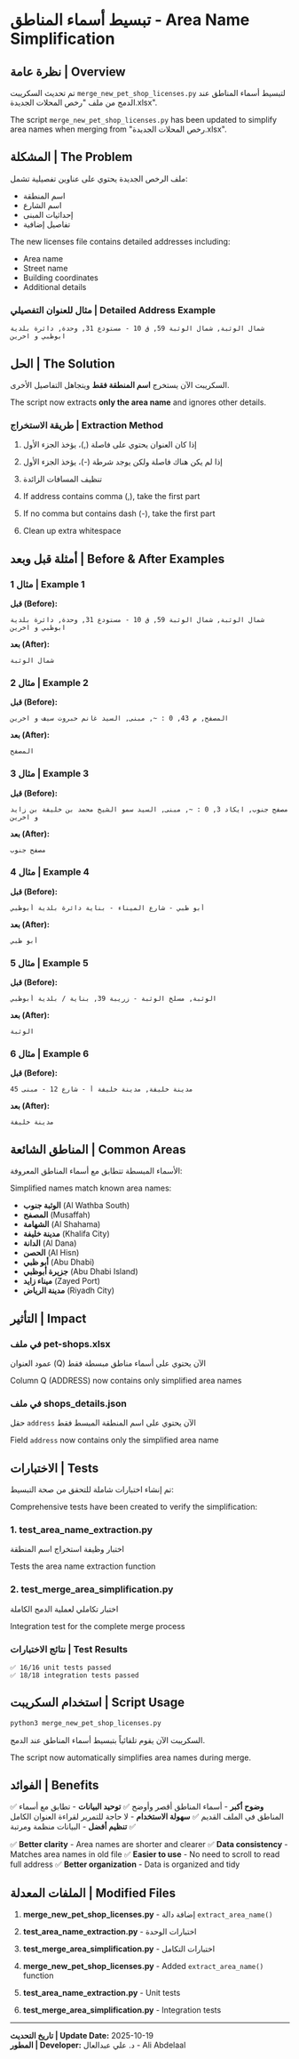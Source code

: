 # تبسيط أسماء المناطق - Area Name Simplification

## نظرة عامة | Overview

تم تحديث السكريبت `merge_new_pet_shop_licenses.py` لتبسيط أسماء المناطق عند الدمج من ملف "رخص المحلات الجديدة.xlsx".

The script `merge_new_pet_shop_licenses.py` has been updated to simplify area names when merging from "رخص المحلات الجديدة.xlsx".

## المشكلة | The Problem

ملف الرخص الجديدة يحتوي على عناوين تفصيلية تشمل:
- اسم المنطقة
- اسم الشارع
- إحداثيات المبنى
- تفاصيل إضافية

The new licenses file contains detailed addresses including:
- Area name
- Street name
- Building coordinates
- Additional details

### مثال للعنوان التفصيلي | Detailed Address Example
```
شمال الوثبة, شمال الوثبة 59, ق 10 - مستودع 31, وحدة, دائرة بلدية ابوظبي و اخرين
```

## الحل | The Solution

السكريبت الآن يستخرج **اسم المنطقة فقط** ويتجاهل التفاصيل الأخرى.

The script now extracts **only the area name** and ignores other details.

### طريقة الاستخراج | Extraction Method

1. إذا كان العنوان يحتوي على فاصلة (,)، يؤخذ الجزء الأول
2. إذا لم يكن هناك فاصلة ولكن يوجد شرطة (-)، يؤخذ الجزء الأول
3. تنظيف المسافات الزائدة

1. If address contains comma (,), take the first part
2. If no comma but contains dash (-), take the first part
3. Clean up extra whitespace

## أمثلة قبل وبعد | Before & After Examples

### مثال 1 | Example 1
**قبل (Before):**
```
شمال الوثبة, شمال الوثبة 59, ق 10 - مستودع 31, وحدة, دائرة بلدية ابوظبي و اخرين
```
**بعد (After):**
```
شمال الوثبة
```

### مثال 2 | Example 2
**قبل (Before):**
```
المصفح, م 43, 0 : ~, مبنى, السيد غانم حبروت سيف و اخرين
```
**بعد (After):**
```
المصفح
```

### مثال 3 | Example 3
**قبل (Before):**
```
مصفح جنوب, ايكاد 3, 0 : ~, مبنى, السيد سمو الشيخ محمد بن خليفة بن زايد و اخرين
```
**بعد (After):**
```
مصفح جنوب
```

### مثال 4 | Example 4
**قبل (Before):**
```
أبو ظبي - شارع الميناء - بناية دائرة بلدية أبوظبي
```
**بعد (After):**
```
أبو ظبي
```

### مثال 5 | Example 5
**قبل (Before):**
```
الوثبة, مسلخ الوثبة - زريبة 39, بناية / بلدية أبوظبي
```
**بعد (After):**
```
الوثبة
```

### مثال 6 | Example 6
**قبل (Before):**
```
مدينة خليفة, مدينة خليفة أ - شارع 12 - مبنى 45
```
**بعد (After):**
```
مدينة خليفة
```

## المناطق الشائعة | Common Areas

الأسماء المبسطة تتطابق مع أسماء المناطق المعروفة:

Simplified names match known area names:

- **الوثبة جنوب** (Al Wathba South)
- **المصفح** (Musaffah)
- **الشهامة** (Al Shahama)
- **مدينة خليفة** (Khalifa City)
- **الدانة** (Al Dana)
- **الحصن** (Al Hisn)
- **أبو ظبي** (Abu Dhabi)
- **جزيرة أبوظبي** (Abu Dhabi Island)
- **ميناء زايد** (Zayed Port)
- **مدينة الرياض** (Riyadh City)

## التأثير | Impact

### في ملف pet-shops.xlsx
عمود العنوان (Q) الآن يحتوي على أسماء مناطق مبسطة فقط

Column Q (ADDRESS) now contains only simplified area names

### في ملف shops_details.json
حقل `address` الآن يحتوي على اسم المنطقة المبسط فقط

Field `address` now contains only the simplified area name

## الاختبارات | Tests

تم إنشاء اختبارات شاملة للتحقق من صحة التبسيط:

Comprehensive tests have been created to verify the simplification:

### 1. test_area_name_extraction.py
اختبار وظيفة استخراج اسم المنطقة

Tests the area name extraction function

### 2. test_merge_area_simplification.py
اختبار تكاملي لعملية الدمج الكاملة

Integration test for the complete merge process

### نتائج الاختبارات | Test Results
```
✅ 16/16 unit tests passed
✅ 18/18 integration tests passed
```

## استخدام السكريبت | Script Usage

```bash
python3 merge_new_pet_shop_licenses.py
```

السكريبت الآن يقوم تلقائياً بتبسيط أسماء المناطق عند الدمج.

The script now automatically simplifies area names during merge.

## الفوائد | Benefits

✅ **وضوح أكبر** - أسماء المناطق أقصر وأوضح
✅ **توحيد البيانات** - تطابق مع أسماء المناطق في الملف القديم
✅ **سهولة الاستخدام** - لا حاجة للتمرير لقراءة العنوان الكامل
✅ **تنظيم أفضل** - البيانات منظمة ومرتبة

✅ **Better clarity** - Area names are shorter and clearer
✅ **Data consistency** - Matches area names in old file
✅ **Easier to use** - No need to scroll to read full address
✅ **Better organization** - Data is organized and tidy

## الملفات المعدلة | Modified Files

1. **merge_new_pet_shop_licenses.py** - إضافة دالة `extract_area_name()`
2. **test_area_name_extraction.py** - اختبارات الوحدة
3. **test_merge_area_simplification.py** - اختبارات التكامل

1. **merge_new_pet_shop_licenses.py** - Added `extract_area_name()` function
2. **test_area_name_extraction.py** - Unit tests
3. **test_merge_area_simplification.py** - Integration tests

---

**تاريخ التحديث | Update Date:** 2025-10-19  
**المطور | Developer:** د. علي عبدالعال - Ali Abdelaal
